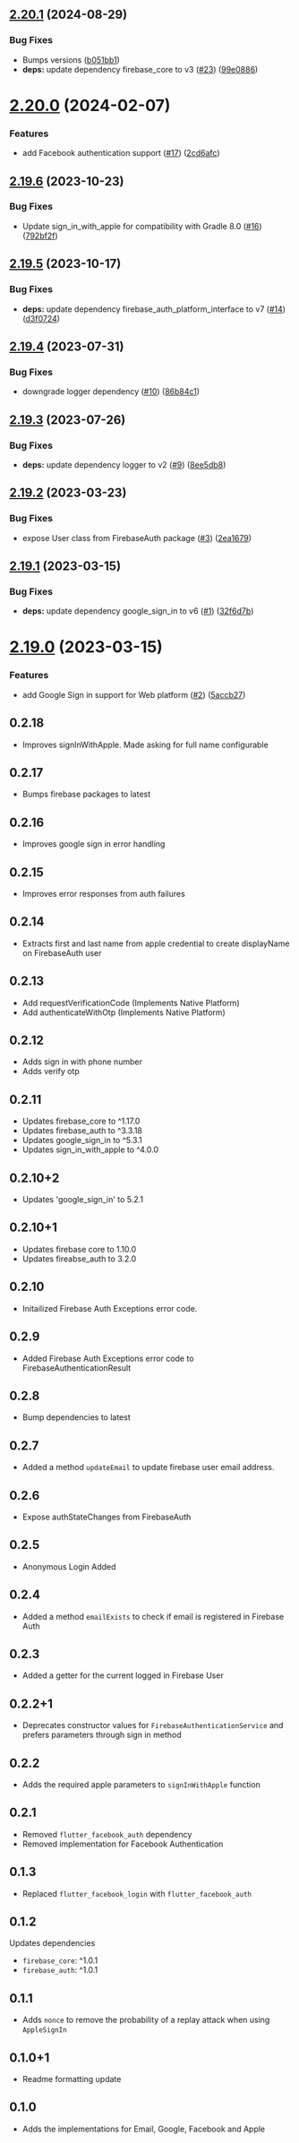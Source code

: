 ## [2.20.1](https://github.com/Stacked-Org/firebase_auth/compare/v2.20.0...v2.20.1) (2024-08-29)


### Bug Fixes

* Bumps versions ([b051bb1](https://github.com/Stacked-Org/firebase_auth/commit/b051bb144a781144caf06c547e23f1760d9d1b75))
* **deps:** update dependency firebase_core to v3 ([#23](https://github.com/Stacked-Org/firebase_auth/issues/23)) ([99e0886](https://github.com/Stacked-Org/firebase_auth/commit/99e08865317a1405e655e65c92e2d71606b9f633))

# [2.20.0](https://github.com/Stacked-Org/firebase_auth/compare/v2.19.6...v2.20.0) (2024-02-07)


### Features

* add Facebook authentication support ([#17](https://github.com/Stacked-Org/firebase_auth/issues/17)) ([2cd6afc](https://github.com/Stacked-Org/firebase_auth/commit/2cd6afc89dbb23e56072835e46f1503fa665dd04))

## [2.19.6](https://github.com/Stacked-Org/firebase_auth/compare/v2.19.5...v2.19.6) (2023-10-23)


### Bug Fixes

* Update sign_in_with_apple for compatibility with Gradle 8.0 ([#16](https://github.com/Stacked-Org/firebase_auth/issues/16)) ([792bf2f](https://github.com/Stacked-Org/firebase_auth/commit/792bf2f3242d9560f711fda90abce72af789e024))

## [2.19.5](https://github.com/Stacked-Org/firebase_auth/compare/v2.19.4...v2.19.5) (2023-10-17)


### Bug Fixes

* **deps:** update dependency firebase_auth_platform_interface to v7 ([#14](https://github.com/Stacked-Org/firebase_auth/issues/14)) ([d3f0724](https://github.com/Stacked-Org/firebase_auth/commit/d3f07245497c44164ccfd9f26da18c405cb48dd9))

## [2.19.4](https://github.com/Stacked-Org/firebase_auth/compare/v2.19.3...v2.19.4) (2023-07-31)


### Bug Fixes

* downgrade logger dependency ([#10](https://github.com/Stacked-Org/firebase_auth/issues/10)) ([86b84c1](https://github.com/Stacked-Org/firebase_auth/commit/86b84c1b90a0d35aad97295fa60b1891e6c1ef8a))

## [2.19.3](https://github.com/Stacked-Org/firebase_auth/compare/v2.19.2...v2.19.3) (2023-07-26)


### Bug Fixes

* **deps:** update dependency logger to v2 ([#9](https://github.com/Stacked-Org/firebase_auth/issues/9)) ([8ee5db8](https://github.com/Stacked-Org/firebase_auth/commit/8ee5db8b2996cf5b0c5213c008fddf533de6804e))

## [2.19.2](https://github.com/Stacked-Org/firebase_auth/compare/v2.19.1...v2.19.2) (2023-03-23)


### Bug Fixes

* expose User class from FirebaseAuth package ([#3](https://github.com/Stacked-Org/firebase_auth/issues/3)) ([2ea1679](https://github.com/Stacked-Org/firebase_auth/commit/2ea16790d96422d9b7a59c51304e58a663eb6194))

## [2.19.1](https://github.com/Stacked-Org/firebase_auth/compare/v2.19.0...v2.19.1) (2023-03-15)


### Bug Fixes

* **deps:** update dependency google_sign_in to v6 ([#1](https://github.com/Stacked-Org/firebase_auth/issues/1)) ([32f6d7b](https://github.com/Stacked-Org/firebase_auth/commit/32f6d7bdf19f94e4e76fbc64758eeb83d13b92c6))

# [2.19.0](https://github.com/Stacked-Org/firebase_auth/compare/v2.18.0...v2.19.0) (2023-03-15)


### Features

* add Google Sign in support for Web platform ([#2](https://github.com/Stacked-Org/firebase_auth/issues/2)) ([5accb27](https://github.com/Stacked-Org/firebase_auth/commit/5accb2730f9947e46c9d560c4c3c3efbe5151990))

## 0.2.18

- Improves signInWithApple. Made asking for full name configurable

## 0.2.17

- Bumps firebase packages to latest

## 0.2.16

- Improves google sign in error handling

## 0.2.15

- Improves error responses from auth failures

## 0.2.14

- Extracts first and last name from apple credential to create displayName on FirebaseAuth user

## 0.2.13
- Add requestVerificationCode (Implements Native Platform)
- Add authenticateWithOtp (Implements Native Platform)

## 0.2.12
- Adds sign in with phone number
- Adds verify otp

## 0.2.11

- Updates firebase_core to ^1.17.0
- Updates firebase_auth to ^3.3.18
- Updates google_sign_in to ^5.3.1
- Updates sign_in_with_apple to ^4.0.0


## 0.2.10+2

- Updates 'google_sign_in' to 5.2.1

## 0.2.10+1

- Updates firebase core to 1.10.0
- Updates fireabse_auth to 3.2.0

## 0.2.10

- Initailized Firebase Auth Exceptions error code.

## 0.2.9

- Added Firebase Auth Exceptions error code to FirebaseAuthenticationResult

## 0.2.8

- Bump dependencies to latest

## 0.2.7

- Added a method `updateEmail` to update firebase user email address.

## 0.2.6

- Expose authStateChanges from FirebaseAuth

## 0.2.5

- Anonymous Login Added

## 0.2.4

- Added a method `emailExists` to check if email is registered in Firebase Auth

## 0.2.3

- Added a getter for the current logged in Firebase User

## 0.2.2+1

- Deprecates constructor values for `FirebaseAuthenticationService` and prefers parameters through sign in method

## 0.2.2

- Adds the required apple parameters to `signInWithApple` function

## 0.2.1

- Removed `flutter_facebook_auth` dependency
- Removed implementation for Facebook Authentication

## 0.1.3

- Replaced `flutter_facebook_login` with `flutter_facebook_auth`

## 0.1.2

Updates dependencies

- `firebase_core`: ^1.0.1
- `firebase_auth`: ^1.0.1

## 0.1.1

- Adds `nonce` to remove the probability of a replay attack when using `AppleSignIn`

## 0.1.0+1

- Readme formatting update

## 0.1.0

- Adds the implementations for Email, Google, Facebook and Apple
